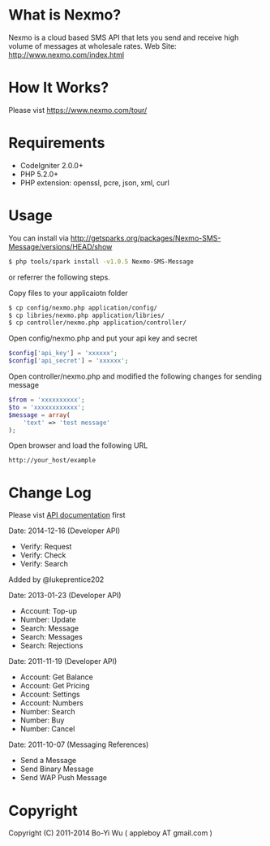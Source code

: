 # What is Nexmo?

Nexmo is a cloud based SMS API that lets you send
and receive high volume of messages at wholesale rates.
Web Site: http://www.nexmo.com/index.html

# How It Works?

Please vist https://www.nexmo.com/tour/

# Requirements

* CodeIgniter 2.0.0+
* PHP 5.2.0+
* PHP extension: openssl, pcre, json, xml, curl

# Usage

You can install via http://getsparks.org/packages/Nexmo-SMS-Message/versions/HEAD/show

```bash
$ php tools/spark install -v1.0.5 Nexmo-SMS-Message
```

or referrer the following steps.

Copy files to your applicaiotn folder

```bash
$ cp config/nexmo.php application/config/
$ cp libries/nexmo.php application/libries/
$ cp controller/nexmo.php application/controller/
```

Open config/nexmo.php and put your api key and secret

```php
$config['api_key'] = 'xxxxxx';
$config['api_secret'] = 'xxxxxx';
```

Open controller/nexmo.php and modified the following changes for sending message

```php
$from = 'xxxxxxxxxx';
$to = 'xxxxxxxxxxxx';
$message = array(
    'text' => 'test message'
);
```

Open browser and load the following URL

    http://your_host/example

# Change Log

Please vist [API documentation](https://docs.nexmo.com/) first

Date: 2014-12-16 (Developer API)

* Verify: Request
* Verify: Check
* Verify: Search

Added by @lukeprentice202

Date: 2013-01-23 (Developer API)

* Account: Top-up
* Number: Update
* Search: Message
* Search: Messages
* Search: Rejections

Date: 2011-11-19 (Developer API)

* Account: Get Balance
* Account: Get Pricing
* Account: Settings
* Account: Numbers
* Number: Search
* Number: Buy
* Number: Cancel

Date: 2011-10-07 (Messaging References)

* Send a Message
* Send Binary Message
* Send WAP Push Message

# Copyright

Copyright (C) 2011-2014 Bo-Yi Wu ( appleboy AT gmail.com )

